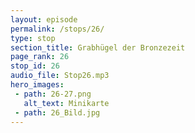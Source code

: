 ```yaml
---
layout: episode
permalink: /stops/26/
type: stop
section_title: Grabhügel der Bronzezeit
page_rank: 26
stop_id: 26
audio_file: Stop26.mp3
hero_images:
 - path: 26-27.png
   alt_text: Minikarte
 - path: 26_Bild.jpg
---
```

